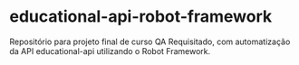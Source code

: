 # educational-api-robot-framework
Repositório para projeto final de curso QA Requisitado, com automatização da API educational-api utilizando o Robot Framework.
